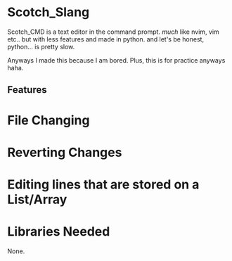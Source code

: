 # Scotch_Slang

Scotch_CMD is a text editor in the command prompt. *much* like nvim, vim etc.. but with less features and made in python.
and let's be honest, python... is pretty slow.

Anyways I made this because I am bored. Plus, this is for practice anyways haha.

## Features
# File Changing
# Reverting Changes
# Editing lines that are stored on a List/Array

# Libraries Needed
None.
